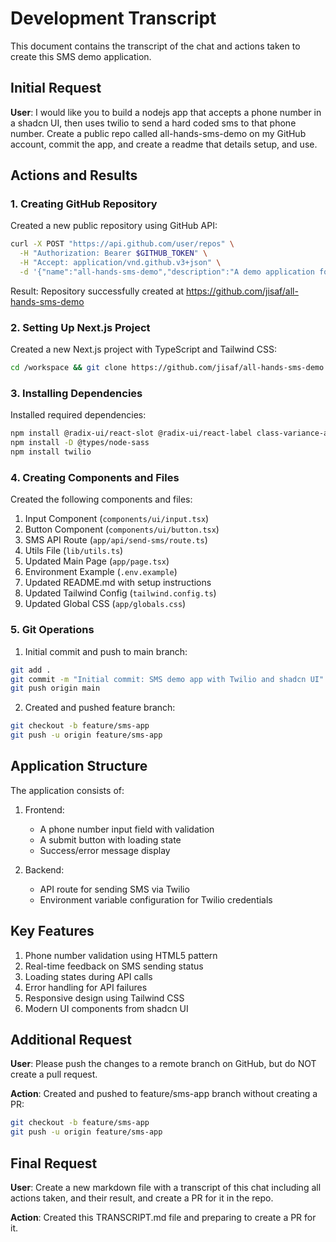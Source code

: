 # Development Transcript

This document contains the transcript of the chat and actions taken to create this SMS demo application.

## Initial Request

**User**: I would like you to build a nodejs app that accepts a phone number in a shadcn UI, then uses twilio to send a hard coded sms to that phone number. Create a public repo called all-hands-sms-demo on my GitHub account, commit the app, and create a readme that details setup, and use.

## Actions and Results

### 1. Creating GitHub Repository

Created a new public repository using GitHub API:
```bash
curl -X POST "https://api.github.com/user/repos" \
  -H "Authorization: Bearer $GITHUB_TOKEN" \
  -H "Accept: application/vnd.github.v3+json" \
  -d '{"name":"all-hands-sms-demo","description":"A demo application for sending SMS using Twilio and shadcn UI","private":false}'
```
Result: Repository successfully created at https://github.com/jisaf/all-hands-sms-demo

### 2. Setting Up Next.js Project

Created a new Next.js project with TypeScript and Tailwind CSS:
```bash
cd /workspace && git clone https://github.com/jisaf/all-hands-sms-demo.git && cd all-hands-sms-demo && npx create-next-app@latest . --typescript --tailwind --eslint --app --no-src-dir --import-alias "@/*"
```

### 3. Installing Dependencies

Installed required dependencies:
```bash
npm install @radix-ui/react-slot @radix-ui/react-label class-variance-authority clsx tailwind-merge lucide-react
npm install -D @types/node-sass
npm install twilio
```

### 4. Creating Components and Files

Created the following components and files:

1. Input Component (`components/ui/input.tsx`)
2. Button Component (`components/ui/button.tsx`)
3. SMS API Route (`app/api/send-sms/route.ts`)
4. Utils File (`lib/utils.ts`)
5. Updated Main Page (`app/page.tsx`)
6. Environment Example (`.env.example`)
7. Updated README.md with setup instructions
8. Updated Tailwind Config (`tailwind.config.ts`)
9. Updated Global CSS (`app/globals.css`)

### 5. Git Operations

1. Initial commit and push to main branch:
```bash
git add .
git commit -m "Initial commit: SMS demo app with Twilio and shadcn UI"
git push origin main
```

2. Created and pushed feature branch:
```bash
git checkout -b feature/sms-app
git push -u origin feature/sms-app
```

## Application Structure

The application consists of:

1. Frontend:
   - A phone number input field with validation
   - A submit button with loading state
   - Success/error message display

2. Backend:
   - API route for sending SMS via Twilio
   - Environment variable configuration for Twilio credentials

## Key Features

1. Phone number validation using HTML5 pattern
2. Real-time feedback on SMS sending status
3. Loading states during API calls
4. Error handling for API failures
5. Responsive design using Tailwind CSS
6. Modern UI components from shadcn UI

## Additional Request

**User**: Please push the changes to a remote branch on GitHub, but do NOT create a pull request.

**Action**: Created and pushed to feature/sms-app branch without creating a PR:
```bash
git checkout -b feature/sms-app
git push -u origin feature/sms-app
```

## Final Request

**User**: Create a new markdown file with a transcript of this chat including all actions taken, and their result, and create a PR for it in the repo.

**Action**: Created this TRANSCRIPT.md file and preparing to create a PR for it.